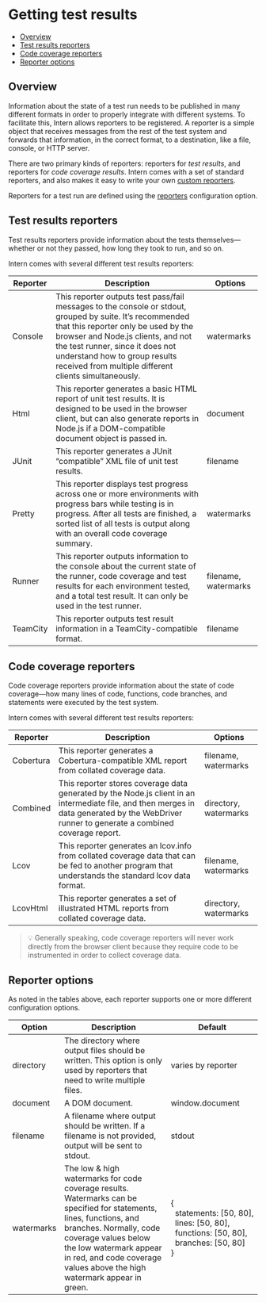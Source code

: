 # Getting test results

<!-- vim-markdown-toc GFM -->
* [Overview](#overview)
* [Test results reporters](#test-results-reporters)
* [Code coverage reporters](#code-coverage-reporters)
* [Reporter options](#reporter-options)

<!-- vim-markdown-toc -->

## Overview

Information about the state of a test run needs to be published in many different formats in order to properly integrate with different systems. To facilitate this, Intern allows reporters to be registered. A reporter is a simple object that receives messages from the rest of the test system and forwards that information, in the correct format, to a destination, like a file, console, or HTTP server.

There are two primary kinds of reporters: reporters for *test results*, and reporters for *code coverage results*. Intern comes with a set of standard reporters, and also makes it easy to write your own [custom reporters](https://theintern.github.io/intern/#custom-reporters).

Reporters for a test run are defined using the [reporters](https://theintern.github.io/intern/#option-reporters) configuration option.

## Test results reporters

Test results reporters provide information about the tests themselves—whether or not they passed, how long they took to run, and so on.

Intern comes with several different test results reporters:

| Reporter | Description                                                                                                                                                                                                                                                                                                              | Options   |
| -------- | -----------                                                                                                                                                                                                                                                                                                              | ------- |
| Console  | This reporter outputs test pass/fail messages to the console or stdout, grouped by suite. It’s recommended that this reporter only be used by the browser and Node.js clients, and not the test runner, since it does not understand how to group results received from multiple different clients simultaneously. | watermarks                                                                                                                                                                                                                                                                              |
| Html     | This reporter generates a basic HTML report of unit test results. It is designed to be used in the browser client, but can also generate reports in Node.js if a DOM-compatible document object is passed in.                                                                                                            | document                                                                                                                                                                                                            |
| JUnit    | This reporter generates a JUnit “compatible” XML file of unit test results.                                                                                                                                                                                                                                              | filename                                                                     |
| Pretty   | This reporter displays test progress across one or more environments with progress bars while testing is in progress. After all tests are finished, a sorted list of all tests is output along with an overall code coverage summary.                                                                                    | watermarks                                                                                                                                                                                                                             |
| Runner   | This reporter outputs information to the console about the current state of the runner, code coverage and test results for each environment tested, and a total test result. It can only be used in the test runner.                                                                                                     | filename, watermarks                                                                                                                                                                                                   |
| TeamCity | This reporter outputs test result information in a TeamCity-compatible format.                                                                                                                                                                                                                                           | filename                                                                         |

## Code coverage reporters

Code coverage reporters provide information about the state of code coverage—how many lines of code, functions, code branches, and statements were executed by the test system.

Intern comes with several different test results reporters:

| Reporter  | Description                                                                                                                                                                                   | Options               |
| --------  | -----------                                                                                                                                                                                   | -------               |
| Cobertura | This reporter generates a Cobertura-compatible XML report from collated coverage data.                                                                                                        | filename, watermarks  |
| Combined  | This reporter stores coverage data generated by the Node.js client in an intermediate file, and then merges in data generated by the WebDriver runner to generate a combined coverage report. | directory, watermarks |
| Lcov      | This reporter generates an lcov.info from collated coverage data that can be fed to another program that understands the standard lcov data format.                                           | filename, watermarks  |
| LcovHtml  | This reporter generates a set of illustrated HTML reports from collated coverage data.                                                                                                        | directory, watermarks |

> 💡 Generally speaking, code coverage reporters will never work directly from the browser client because they require code to be instrumented in order to collect coverage data.

## Reporter options

As noted in the tables above, each reporter supports one or more different configuration options.

| Option       | Description                                                                                                                                                                                                                                                                 | Default                                                                                                                                                                                        |
| ------------ | --------------------------------------------------------------------------------------------------------------------------------------------------------------------------------------------------------------------------------------------------------------------------- | -------------------                                                                                                                                                                            |
| directory    | The directory where output files should be written. This option is only used by reporters that need to write multiple files.                                                                                                                                                | varies by reporter                                                                                                                                                                             |
| document     | A DOM document.                                                                                                                                                                                                                                                             | window.document                                                                                                                                                                                |
| filename     | A filename where output should be written. If a filename is not provided, output will be sent to stdout.                                                                                                                                                                    | stdout                                                                                                                                                                                         |
| watermarks   | The low & high watermarks for code coverage results. Watermarks can be specified for statements, lines, functions, and branches. Normally, code coverage values below the low watermark appear in red, and code coverage values above the high watermark appear in green.   | {<br/>&nbsp;&nbsp;statements:&nbsp;[50,&nbsp;80],<br/>&nbsp;&nbsp;lines:&nbsp;[50,&nbsp;80],<br/>&nbsp;&nbsp;functions:&nbsp;[50,&nbsp;80],<br/>&nbsp;&nbsp;branches:&nbsp;[50,&nbsp;80]<br/>} |
